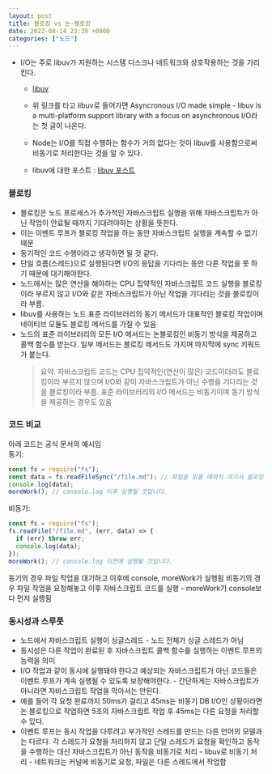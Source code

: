```yaml
---
layout: post
title: 블로킹 vs 논-블로킹
date: 2022-08-14 23:39 +0900
categories: ["노드"]
---
```


- I/O는 주로 libuv가 지원하는 시스템 디스크나 네트워크와 상호작용하는 것을 가리킨다.

  - [libuv](https://libuv.org/)

  - 위 링크를 타고 libuv로 들어가면 Asyncronous I/O made simple - libuv is a multi-platform support library with a focus on asynchronous I/O라는 첫 글이 나온다.
  - Node는 I/O를 직접 수행하는 함수가 거의 없다는 것이 libuv를 사용함으로써 비동기로 처리한다는 것을 알 수 있다.
  - libuv에 대한 포스트 : [libuv 포스트](https://sjungwon.github.io/posts/libuv)

### 블로킹

- 블로킹은 노드 프로세스가 추가적인 자바스크립트 실행을 위해 자바스크립트가 아닌 작업이 안료될 때까지 기대려야하는 상황을 뜻한다.
- 이는 이벤트 루프가 블로킹 작업을 하는 동안 자바스크립트 실행을 계속할 수 없기 때문
- 동기적인 코드 수행이라고 생각하면 될 것 같다.
- 단일 흐름(스레드)으로 실행된다면 I/O의 응답을 기다리는 동안 다른 작업을 못 하기 때문에 대기해야한다.
- 노드에서는 많은 연산을 해야하는 CPU 집약적인 자바스크립트 코드 실행을 블로킹이라 부르지 않고 I/O와 같은 자바스크립트가 아닌 작업을 기다리는 것을 블로킹이라 부름.
- libuv를 사용하는 노드 표준 라이브러리의 동기 메서드가 대표적인 블로킹 작업이며 네이티브 모듈도 블로킹 메서드를 가질 수 있음
- 노드의 표준 라이브러리의 모든 I/O 메서드는 논블로킹인 비동기 방식을 제공하고 콜백 함수를 받는다. 일부 메서드는 블로킹 메서드도 가지며 마지막에 sync 키워드가 붙는다.
  > 요약: 자바스크립트 코드는 CPU 집약적인(연산이 많은) 코드이더라도 블로킹이라 부르지 않으며 I/O와 같이 자바스크립트가 아닌 수행을 기다리는 것을 블로킹이라 부름. 표준 라이브러리의 I/O 메서드는 비동기이며 동기 방식을 제공하는 경우도 있음

### 코드 비교

아래 코드는 공식 문서의 예시임  
동기:

```javascript
const fs = require("fs");
const data = fs.readFileSync("/file.md"); // 파일을 읽을 때까지 여기서 블로킹됩니다.
console.log(data);
moreWork(); // console.log 이후 실행될 것입니다.
```

비동기:

```javascript
const fs = require("fs");
fs.readFile("/file.md", (err, data) => {
  if (err) throw err;
  console.log(data);
});
moreWork(); // console.log 이전에 실행될 것입니다.
```

동기의 경우 파일 작업을 대기하고 이후에 console, moreWork가 실행됨
비동기의 경우 파일 작업을 요청해놓고 이후 자바스크립트 코드를 실행 - moreWork가 console보다 먼저 실행됨

### 동시성과 스루풋

- 노드에서 자바스크립트 실행이 싱글스레드 - 노드 전체가 싱글 스레드가 아님
- 동시성은 다른 작업이 완료된 후 자바스크립트 콜백 함수를 실행하는 이벤트 루프의 능력을 의미
- I/O 작업과 같이 동시에 실행돼야 한다고 예상되는 자바스크립트가 아닌 코드들은 이벤트 루프가 계속 실행될 수 있도록 보장해야한다. - 간단하게는 자바스크립트가 아니라면 자바스크립트 작업을 막아서는 안된다.
- 예를 들어 각 요청 완료까지 50ms가 걸리고 45ms는 비동기 DB I/O인 상황이라면 논 블로킹으로 작업하면 5초의 자바스크립트 작업 후 45ms는 다른 요청을 처리할 수 있다.
- 이벤트 루프는 동시 작업을 다루려고 부가적인 스레드를 만드는 다른 언어의 모델과는 다르다. 각 스레드가 요청을 처리하지 않고 단일 스레드가 요청을 확인하고 동작을 수행하는 대신 자바스크립트가 아닌 동작을 비동기로 처리 - libuv로 비동기 처리 - 네트워크는 커널에 비동기로 요청, 파일은 다른 스레드에서 작업함
